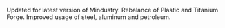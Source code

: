 Updated for latest version of Mindustry. Rebalance of Plastic and Titanium Forge. Improved usage of steel, aluminum and petroleum.
